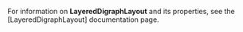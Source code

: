 For information on **LayeredDigraphLayout** and its properties, see the [LayeredDigraphLayout] documentation page.